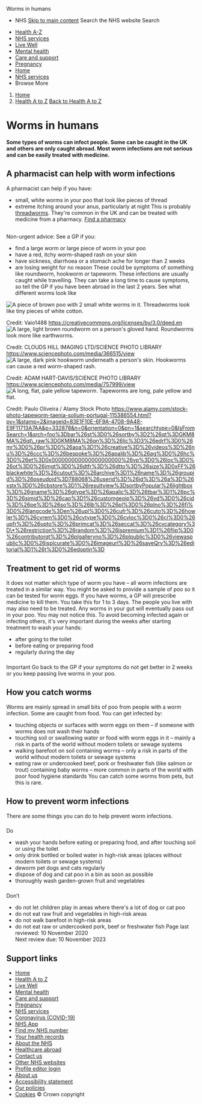 
Worms in humans
 - NHS
[Skip to main content](#maincontent)
Search the NHS website
Search
* [Health A-Z](/conditions/)
* [NHS services](/nhs-services/)
* [Live Well](/live-well/)
* [Mental health](/mental-health/)
* [Care and support](/conditions/social-care-and-support-guide/)
* [Pregnancy](/pregnancy/)
* [Home](/)
* [NHS services](/nhs-services/)
* Browse
 More
1. [Home](/)
2. [Health A to Z](/conditions/)
[Back to 
 Health A to Z](/conditions/) 
# Worms in humans
**Some types of worms can infect people. Some can be caught in the UK and others are only caught abroad. Most worm infections are not serious and can be easily treated with medicine.**
## A pharmacist can help with worm infections
A pharmacist can help if you have:
* small, white worms in your poo that look like pieces of thread
* extreme itching around your anus, particularly at night
This is probably [threadworms](/conditions/threadworms/).
They're common in the UK and can be treated with medicine from a pharmacy.
[Find a pharmacy](https://www.nhs.uk/service-search/find-a-pharmacy)
## 
Non-urgent advice: See a GP if you:
* find a large worm or large piece of worm in your poo
* have a red, itchy worm-shaped rash on your skin
* have sickness, diarrhoea or a stomach ache for longer than 2 weeks
* are losing weight for no reason
These could be symptoms of something like roundworm, hookworm or tapeworm.
These infections are usually caught while travelling. They can take a long time to cause symptoms, so tell the GP if you have been abroad in the last 2 years.
 See what different worms look like
 
![A piece of brown poo with 2 small white worms in it.](https://assets.nhs.uk/nhsuk-cms/images/Threadworms.width-320.jpg)
 Threadworms look like tiny pieces of white cotton.
 
 Credit: Vaio1488 https://creativecommons.org/licenses/by/3.0/deed.en
![A large, light brown roundworm on a person's gloved hand.](https://assets.nhs.uk/nhsuk-cms/images/S_1017_roundworm_Z1800263.width-320.jpg)
 Roundworms look more like earthworms.
 
 Credit: CLOUDS HILL IMAGING LTD/SCIENCE PHOTO LIBRARY https://www.sciencephoto.com/media/366515/view
![A large, dark pink hookworm underneath a person's skin.](https://assets.nhs.uk/nhsuk-cms/images/S_1017_hookworm_C0298985.width-320.jpg)
 Hookworms can cause a red worm-shaped rash.
 
 Credit: ADAM HART-DAVIS/SCIENCE PHOTO LIBRARY https://www.sciencephoto.com/media/757999/view
![A long, flat, pale yellow tapeworm.](https://assets.nhs.uk/nhsuk-cms/images/A_1017_tapeworm_GKM8MA.width-320.jpg)
 Tapeworms are long, pale yellow and flat.
 
 Credit: Paulo Oliveira / Alamy Stock Photo https://www.alamy.com/stock-photo-tapeworm-taenia-solium-portugal-115386554.html?pv=1&stamp=2&imageid=83E1F10E-6F9A-4708-9A48-E9F11713A7AA&p=332878&n=0&orientation=0&pn=1&searchtype=0&IsFromSearch=1&srch=foo%3Dbar%26st%3D0%26sortby%3D2%26qt%3DGKM8MA%26qt\_raw%3DGKM8MA%26qn%3D%26lic%3D3%26edrf%3D0%26mr%3D0%26pr%3D0%26aoa%3D1%26creative%3D%26videos%3D%26nu%3D%26ccc%3D%26bespoke%3D%26apalib%3D%26ag%3D0%26hc%3D0%26et%3D0x000000000000000000000%26vp%3D0%26loc%3D0%26ot%3D0%26imgt%3D0%26dtfr%3D%26dtto%3D%26size%3D0xFF%26blackwhite%3D%26cutout%3D%26archive%3D1%26name%3D%26groupid%3D%26pseudoid%3D788068%26userid%3D%26id%3D%26a%3D%26xstx%3D0%26cbstore%3D1%26resultview%3DsortbyPopular%26lightbox%3D%26gname%3D%26gtype%3D%26apalic%3D%26tbar%3D1%26pc%3D%26simid%3D%26cap%3D1%26customgeoip%3D%26vd%3D0%26cid%3D%26pe%3D%26so%3D%26lb%3D%26pl%3D0%26plno%3D%26fi%3D0%26langcode%3Den%26upl%3D0%26cufr%3D%26cuto%3D%26howler%3D%26cvrem%3D0%26cvtype%3D0%26cvloc%3D0%26cl%3D0%26upfr%3D%26upto%3D%26primcat%3D%26seccat%3D%26cvcategory%3D\*%26restriction%3D%26random%3D%26ispremium%3D1%26flip%3D0%26contributorqt%3D%26plgalleryno%3D%26plpublic%3D0%26viewaspublic%3D0%26isplcurate%3D0%26imageurl%3D%26saveQry%3D%26editorial%3D1%26t%3D0%26edoptin%3D
## Treatment to get rid of worms
It does not matter which type of worm you have – all worm infections are treated in a similar way.
You might be asked to provide a sample of poo so it can be tested for worm eggs.
If you have worms, a GP will prescribe medicine to kill them. You take this for 1 to 3 days. The people you live with may also need to be treated.
Any worms in your gut will eventually pass out in your poo. You may not notice this.
To avoid becoming infected again or infecting others, it's very important during the weeks after starting treatment to wash your hands:
* after going to the toilet
* before eating or preparing food
* regularly during the day
### 
 
 Important
Go back to the GP if your symptoms do not get better in 2 weeks or you keep passing live worms in your poo.
## How you catch worms
Worms are mainly spread in small bits of poo from people with a worm infection. Some are caught from food.
You can get infected by:
* touching objects or surfaces with worm eggs on them – if someone with worms does not wash their hands
* touching soil or swallowing water or food with worm eggs in it – mainly a risk in parts of the world without modern toilets or sewage systems
* walking barefoot on soil containing worms – only a risk in parts of the world without modern toilets or sewage systems
* eating raw or undercooked beef, pork or freshwater fish (like salmon or trout) containing baby worms – more common in parts of the world with poor food hygiene standards
You can catch some worms from pets, but this is rare.
## How to prevent worm infections
There are some things you can do to help prevent worm infections.
### 
 Do
* wash your hands before eating or preparing food, and after touching soil or using the toilet
* only drink bottled or boiled water in high-risk areas (places without modern toilets or sewage systems)
* deworm pet dogs and cats regularly
* dispose of dog and cat poo in a bin as soon as possible
* thoroughly wash garden-grown fruit and vegetables
### 
 Don’t
* do not let children play in areas where there's a lot of dog or cat poo
* do not eat raw fruit and vegetables in high-risk areas
* do not walk barefoot in high-risk areas
* do not eat raw or undercooked pork, beef or freshwater fish
 Page last reviewed: 10 November 2020  
 Next review due: 10 November 2023
 
## Support links
* [Home](/)
* [Health A to Z](/conditions/)
* [Live Well](/live-well/)
* [Mental health](/mental-health/)
* [Care and support](/conditions/social-care-and-support-guide/)
* [Pregnancy](/pregnancy/)
* [NHS services](/nhs-services/)
* [Coronavirus (COVID-19)](/conditions/coronavirus-covid-19/)
* [NHS App](/nhs-app/)
* [Find my NHS number](/nhs-services/online-services/find-nhs-number/)
* [Your health records](/using-the-nhs/about-the-nhs/your-health-records/)
* [About the NHS](/using-the-nhs/about-the-nhs/)
* [Healthcare abroad](/using-the-nhs/healthcare-abroad/apply-for-a-free-uk-global-health-insurance-card-ghic/)
* [Contact us](/contact-us/)
* [Other NHS websites](/nhs-sites/)
* [Profile editor login](/our-policies/profile-editor-login/)
* [About us](/about-us/)
* [Accessibility statement](/accessibility-statement/)
* [Our policies](/our-policies/)
* [Cookies](/our-policies/cookies-policy/)
© Crown copyright
